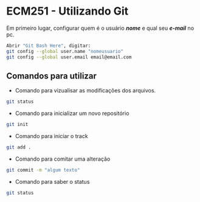 # ECM251 - Utilizando Git

Em primeiro lugar, configurar quem é o usuário ***nome*** e qual seu ***e-mail*** no pc.
```bash
Abrir "Git Bash Here", digitar:
git config --global user.name "nomeusuario"
git config --global user.email email@email.com
```

## Comandos para utilizar

- Comando para vizualisar as modificações dos arquivos.
```bash
git status 
```

- Comando para inicializar um novo repositório
```bash
git init
```

- Comando para iniciar o track
```bash
git add .
```

- Comando para comitar uma alteração
```bash
git commit -m "algum texto"
```

- Comando para saber o status  
```bash
git status
```



